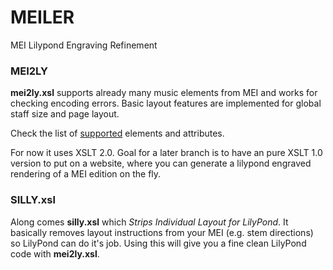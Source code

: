 # MEILER
MEI Lilypond Engraving Refinement

### MEI2LY
**mei2ly.xsl** supports already many music elements from MEI and works for checking encoding errors.
Basic layout features are implemented for global staff size and page layout.

Check the list of [supported](supported.md) elements and attributes. 

For now it uses XSLT 2.0. Goal for a later branch is to have an pure XSLT 1.0 version to put on a website, where you can generate a lilypond engraved rendering of a MEI edition on the fly.

### SILLY.xsl
Along comes **silly.xsl** which *Strips Individual Layout for LilyPond*. It basically removes layout instructions from your MEI (e.g. stem directions) so LilyPond can do it's job. Using this will give you a fine clean LilyPond code with **mei2ly.xsl**.
